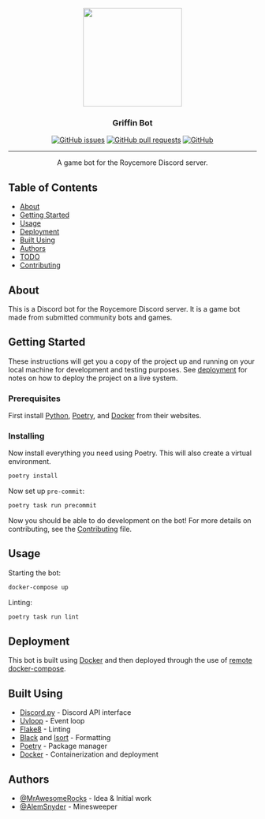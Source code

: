 <p align="center">
  <a href="https://github.com/MrAwesomeRocks/griffinbot" rel="noopener">
    <img width=200px height=200px src="https://cdn.pixabay.com/photo/2019/02/25/00/54/griffin-4018762_960_720.png">
  </a>
</p>

<h3 align="center">Griffin Bot</h3>

<div align="center">

[![GitHub issues](https://img.shields.io/github/issues/MrAwesomeRocks/griffinbot?style=for-the-badge)](https://github.com/MrAwesomeRocks/griffinbot/issues)
[![GitHub pull requests](https://img.shields.io/github/issues-pr/MrAwesomeRocks/griffinbot?style=for-the-badge)](https://github.com/MrAwesomeRocks/griffinbot/pulls)
[![GitHub](https://img.shields.io/github/license/MrAwesomeRocks/griffinbot?style=for-the-badge)](./LICENSE)

</div>

---

<p align="center">
  A game bot for the Roycemore Discord server.
  <br>
</p>

## Table of Contents

- [About](#about)
- [Getting Started](#getting-started)
- [Usage](#usage)
- [Deployment](#deployment)
- [Built Using](#built-using)
- [Authors](#authors)
- [TODO](./TODO.md)
- [Contributing](./CONTRIBUTING.md)

## About <a name = "about"></a>

This is a Discord bot for the Roycemore Discord server. It is a game bot made from submitted community bots and games.

## Getting Started <a name = "getting-started"></a>

These instructions will get you a copy of the project up and running on your local machine for development and testing purposes. See [deployment](#deployment) for notes on how to deploy the project on a live system.

### Prerequisites

First install [Python](https://python.org/), [Poetry](https://python-poetry.org/docs/#installation), and [Docker](https://www.docker.com/) from their websites.

### Installing

Now install everything you need using Poetry. This will also create a virtual environment.

```sh
poetry install
```

Now set up `pre-commit`:

```sh
poetry task run precommit
```

Now you should be able to do development on the bot! For more details on contributing, see the [Contributing](./CONTRIBUTING.md) file.

## Usage <a name = "usage"></a>

Starting the bot:

```sh
docker-compose up
```

Linting:

```sh
poetry task run lint
```

## Deployment <a name = "deployment"></a>

This bot is built using [Docker](https://www.docker.com/) and then deployed through the use of [remote docker-compose](https://www.docker.com/blog/how-to-deploy-on-remote-docker-hosts-with-docker-compose/).

## Built Using <a name = "built-using"></a>

- [Discord.py](https://discordpy.readthedocs.io/en/latest/) - Discord API interface
- [Uvloop](https://uvloop.readthedocs.io/) - Event loop
- [Flake8](https://flake8.pycqa.org/en/latest/) - Linting
- [Black](https://black.readthedocs.io/en/stable/) and [Isort](https://isort.readthedocs.io/en/latest/) - Formatting
- [Poetry](https://python-poetry.org) - Package manager
- [Docker](https://www.docker.com/) - Containerization and deployment

## Authors <a name = "authors"></a>

- [@MrAwesomeRocks](https://github.com/MrAwesomeRocks/) - Idea & Initial work
- [@AlemSnyder](https://github.com/AlemSnyder/) - Minesweeper
